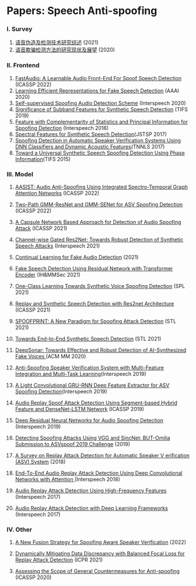 # Papers: Speech Anti-spoofing



### Ⅰ. Survey

1. [语音伪造及检测技术研究综述](http://www.signal.org.cn/CN/abstract/abstract21215.shtml) (2021)
2. [语音欺骗检测方法的研究现状及展望](https://www.cnki.com.cn/Article/CJFDTOTAL-SJCJ202005003.htm) (2020)

### Ⅱ. Frontend

1. [FastAudio: A Learnable Audio Front-End For Spoof Speech Detection](https://ieeexplore.ieee.org/document/9746722/) (ICASSP 2022)
2. [Learning Efficient Representations for Fake Speech Detection](https://ojs.aaai.org/index.php/AAAI/article/view/6044) (AAAI 2020)
3. [Self-supervised Spoofing Audio Detection Scheme](http://www.interspeech2020.org/uploadfile/pdf/Thu-SS-2-5-3.pdf) (Interspeech 2020)
4. [Significance of Subband Features for Synthetic Speech Detection](https://ieeexplore.ieee.org/document/8917601) (TIFS 2019)
5. [Feature with Complementarity of Statistics and Principal Information for Spoofing Detection](https://oar.a-star.edu.sg/storage/g/gzk7y76wen/feature-with-complementarity-of-statistics-and-principal-information-for-spoofing-detection-interspeech2018.pdf) (Interspeech 2018)
6. [Spectral Features for Synthetic Speech Detection](https://ieeexplore.ieee.org/abstract/document/7882691)(JSTSP 2017)
7. [Spoofing Detection in Automatic Speaker Verification Systems Using DNN Classifiers and Dynamic Acoustic Features](https://ieeexplore.ieee.org/document/8128906)(TNNLS 2017)
7. [Toward a Universal Synthetic Speech Spoofing Detection Using Phase Information](https://ieeexplore.ieee.org/document/7029029)(TIFS 2015)

### Ⅲ. Model

1. [AASIST: Audio Anti-Spoofing Using Integrated Spectro-Temporal Graph Attention Networks](https://ieeexplore.ieee.org/document/9747766/) (ICASSP 2022)
2. [Two-Path GMM-ResNet and GMM-SENet for ASV Spoofing Detection](https://ieeexplore.ieee.org/document/9746163/) (ICASSP 2022)
3. [A Capsule Network Based Approach for Detection of Audio Spoofing Attack](https://ieeexplore.ieee.org/abstract/document/9414670) (ICASSP 2021)
4. [Channel-wise Gated Res2Net: Towards Robust Detection of Synthetic Speech Attacks](https://www.isca-speech.org/archive/pdfs/interspeech_2021/li21o_interspeech.pdf) (Interspeech 2021)
5. [Continual Learning for Fake Audio Detection](https://arxiv.org/abs/2104.07286) (2021)
6. [Fake Speech Detection Using Residual Network with Transformer Encoder](https://dl.acm.org/doi/10.1145/3437880.3460408) (IH&MMSec 2021)

7. [One-Class Learning Towards Synthetic Voice Spoofing Detection](https://ieeexplore.ieee.org/document/9417604) (SPL 2021)
8. [Replay and Synthetic Speech Detection with Res2net Architecture](https://arxiv.org/abs/2010.15006) (ICASSP 2021)
9. [SPOOFPRINT: A New Paradigm for Spoofing Attack Detection](https://www.isca-speech.org/archive/odyssey_2020/chen20_odyssey.html) (STL 2021)
10. [Towards End-to-End Synthetic Speech Detection](https://ieeexplore.ieee.org/document/9456037) (STL 2021)
11. [DeepSonar: Towards Effective and Robust Detection of AI-Synthesized Fake Voices ](https://arxiv.org/abs/2005.13770v3) (ACM MM 2020)
12. [Anti-Spoofing Speaker Verification System with Multi-Feature Integration and Multi-Task Learning](https://www.isca-speech.org/archive/pdfs/interspeech_2019/li19c_interspeech.pdf)(Interspeech 2019)
13. [A Light Convolutional GRU-RNN Deep Feature Extractor for ASV Spoofing Detection](https://www.isca-speech.org/archive/interspeech_2019/gomezalanis19_interspeech.html)(Interspeech 2019)
14. [Audio Replay Spoof Attack Detection Using Segment-based Hybrid Feature and DenseNet-LSTM Network](https://ieeexplore.ieee.org/abstract/document/8682573) (ICASSP 2019)
15. [Deep Residual Neural Networks for Audio Spoofing Detection](https://www.isca-speech.org/archive/interspeech_2019/alzantot19_interspeech.html) (Interspeech 2019)

16. [Detecting Spoofing Attacks Using VGG and SincNet: BUT-Omilia Submission to ASVspoof 2019 Challenge](https://arxiv.org/abs/1907.12908) (2019)
17. [A Survey on Replay Attack Detection for Automatic Speaker V erification (ASV) System](https://ieeexplore.ieee.org/document/8659666) (2018)
18. [End-To-End Audio Replay Attack Detection Using Deep Convolutional Networks with Attention ](https://www.isca-speech.org/archive/interspeech_2018/tom18_interspeech.html) (Interspeech 2018)
19. [Audio Replay Attack Detection Using High-Frequency Features](https://www.isca-speech.org/archive_v0/Interspeech_2017/abstracts/0776.html) (Interspeech 2017)
20. [Audio Replay Attack Detection with Deep Learning Frameworks](https://www.isca-speech.org/archive_v0/Interspeech_2017/abstracts/0360.html) (Interspeech 2017)



### Ⅳ. Other

1. [A New Fusion Strategy for Spoofing Aware Speaker Verification](https://arxiv.org/abs/2202.05253v1) (2022)

2. [Dynamically Mitigating Data Discrepancy with Balanced Focal Loss for Replay Attack Detection](https://arxiv.org/abs/2006.14563) (ICPR 2021)

3. [Assessing the Scope of General Countermeasures for Anti-spoofing](https://ieeexplore.ieee.org/document/9053086) (ICASSP 2020)
